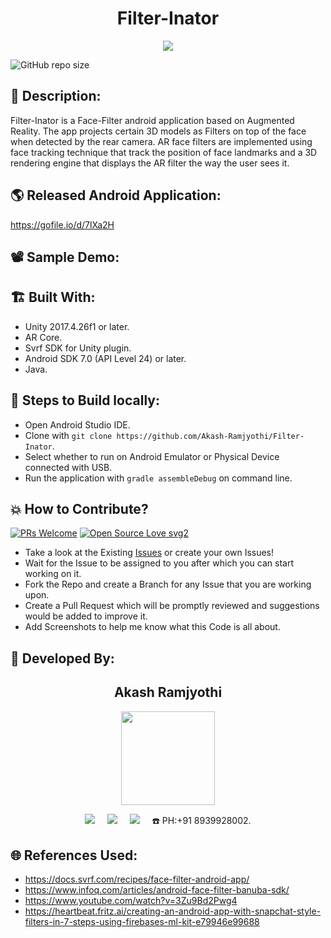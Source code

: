 <h1 align="center">Filter-Inator</h1>

<p align="center">
<img src="https://user-images.githubusercontent.com/54114888/121815685-4719d200-cc95-11eb-8242-a66f89493308.png">
</p>

![GitHub repo size](https://img.shields.io/github/repo-size/Akash-Ramjyothi/Filter-Inator?color=yellow)
## 📜 Description:
Filter-Inator is a Face-Filter android application based on Augmented Reality. The app projects certain 3D models as Filters on top of the face when detected by the rear camera. AR face filters are implemented using face tracking technique that track the position of face landmarks and a 3D rendering engine that displays the AR filter the way the user sees it.

## 🌎 Released Android Application:
https://gofile.io/d/7lXa2H

## 📽 Sample Demo:


## 🏗 Built With:
- Unity 2017.4.26f1 or later.
- AR Core.
- Svrf SDK for Unity plugin.
- Android SDK 7.0 (API Level 24) or later.
- Java.

## 🧪 Steps to Build locally:
- Open Android Studio IDE.
- Clone with `git clone https://github.com/Akash-Ramjyothi/Filter-Inator`.
- Select whether to run on Android Emulator or Physical Device connected with USB.
- Run the application with `gradle assembleDebug` on command line.

## 💥 How to Contribute?

[![PRs Welcome](https://img.shields.io/badge/PRs-welcome-brightgreen.svg?style=flat-square)](http://makeapullrequest.com)
[![Open Source Love svg2](https://badges.frapsoft.com/os/v2/open-source.svg?v=103)](https://github.com/ellerbrock/open-source-badges/)

- Take a look at the Existing [Issues](https://github.com/Akash-Ramjyothi/Filter-Inator/issues) or create your own Issues!
- Wait for the Issue to be assigned to you after which you can start working on it.
- Fork the Repo and create a Branch for any Issue that you are working upon.
- Create a Pull Request which will be promptly reviewed and suggestions would be added to improve it.
- Add Screenshots to help me know what this Code is all about.

## 👦 Developed By:
<h2 align="center">Akash Ramjyothi</h2>
<p align="center">
  <a href="https://github.com/Akash-Ramjyothi"><img src="https://avatars.githubusercontent.com/u/54114888?v=4" width=150px height=150px /></a> 
    
<p align="center">
  <a target="_blank"href="https://www.linkedin.com/in/akash-ramjyothi/"><img src="https://img.shields.io/badge/linkedin-%230077B5.svg?&style=for-the-badge&logo=linkedin&logoColor=white" /></a>&nbsp;&nbsp;&nbsp;&nbsp;
  <a href="mailto:akash.ramjyothi@gmail.com?subject=Hello%20Akash,%20From%20Github"><img src="https://img.shields.io/badge/gmail-%23D14836.svg?&style=for-the-badge&logo=gmail&logoColor=white" /></a>&nbsp;&nbsp;&nbsp;&nbsp;
  <a href="https://www.instagram.com/akash.ramjyothi/"><img src="https://img.shields.io/badge/instagram-%23D14836.svg?&style=for-the-badge&logo=instagram&logoColor=pink" /></a>&nbsp;&nbsp;&nbsp;&nbsp;
  ☎️ PH:+91 8939928002.
</p>

## 🌐 References Used:
- https://docs.svrf.com/recipes/face-filter-android-app/
- https://www.infoq.com/articles/android-face-filter-banuba-sdk/
- https://www.youtube.com/watch?v=3Zu9Bd2Pwg4
- https://heartbeat.fritz.ai/creating-an-android-app-with-snapchat-style-filters-in-7-steps-using-firebases-ml-kit-e79946e99688
